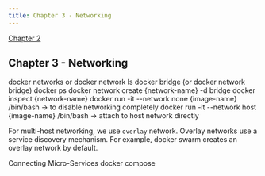 ```yaml
---
title: Chapter 3 - Networking
---
```


[Chapter 2](/software-notes/dev-tech/docker/chapter-2)

## Chapter 3 - Networking

docker networks or docker network ls
docker bridge (or docker network bridge)
docker ps
docker network create {network-name} -d bridge
docker inspect {network-name}
docker run -it --network none {image-name} /bin/bash -> to disable networking completely
docker run -it --network host {image-name} /bin/bash -> attach to host network directly

For multi-host networking, we use `overlay` network. Overlay networks use a service discovery mechanism. For example, docker swarm creates an overlay network by default.

Connecting Micro-Services
docker compose
